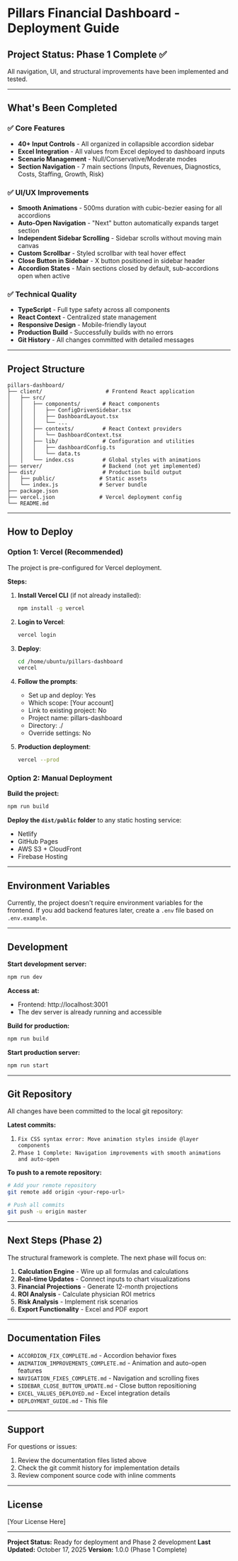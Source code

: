# Pillars Financial Dashboard - Deployment Guide

## Project Status: Phase 1 Complete ✅

All navigation, UI, and structural improvements have been implemented and tested.

---

## What's Been Completed

### ✅ Core Features
- **40+ Input Controls** - All organized in collapsible accordion sidebar
- **Excel Integration** - All values from Excel deployed to dashboard inputs
- **Scenario Management** - Null/Conservative/Moderate modes
- **Section Navigation** - 7 main sections (Inputs, Revenues, Diagnostics, Costs, Staffing, Growth, Risk)

### ✅ UI/UX Improvements
- **Smooth Animations** - 500ms duration with cubic-bezier easing for all accordions
- **Auto-Open Navigation** - "Next" button automatically expands target section
- **Independent Sidebar Scrolling** - Sidebar scrolls without moving main canvas
- **Custom Scrollbar** - Styled scrollbar with teal hover effect
- **Close Button in Sidebar** - X button positioned in sidebar header
- **Accordion States** - Main sections closed by default, sub-accordions open when active

### ✅ Technical Quality
- **TypeScript** - Full type safety across all components
- **React Context** - Centralized state management
- **Responsive Design** - Mobile-friendly layout
- **Production Build** - Successfully builds with no errors
- **Git History** - All changes committed with detailed messages

---

## Project Structure

```
pillars-dashboard/
├── client/                    # Frontend React application
│   ├── src/
│   │   ├── components/       # React components
│   │   │   ├── ConfigDrivenSidebar.tsx
│   │   │   ├── DashboardLayout.tsx
│   │   │   └── ...
│   │   ├── contexts/         # React Context providers
│   │   │   └── DashboardContext.tsx
│   │   ├── lib/              # Configuration and utilities
│   │   │   ├── dashboardConfig.ts
│   │   │   └── data.ts
│   │   └── index.css         # Global styles with animations
├── server/                   # Backend (not yet implemented)
├── dist/                     # Production build output
│   ├── public/              # Static assets
│   └── index.js             # Server bundle
├── package.json
├── vercel.json              # Vercel deployment config
└── README.md
```

---

## How to Deploy

### Option 1: Vercel (Recommended)

The project is pre-configured for Vercel deployment.

**Steps:**

1. **Install Vercel CLI** (if not already installed):
   ```bash
   npm install -g vercel
   ```

2. **Login to Vercel**:
   ```bash
   vercel login
   ```

3. **Deploy**:
   ```bash
   cd /home/ubuntu/pillars-dashboard
   vercel
   ```

4. **Follow the prompts**:
   - Set up and deploy: Yes
   - Which scope: [Your account]
   - Link to existing project: No
   - Project name: pillars-dashboard
   - Directory: ./
   - Override settings: No

5. **Production deployment**:
   ```bash
   vercel --prod
   ```

### Option 2: Manual Deployment

**Build the project:**
```bash
npm run build
```

**Deploy the `dist/public` folder** to any static hosting service:
- Netlify
- GitHub Pages
- AWS S3 + CloudFront
- Firebase Hosting

---

## Environment Variables

Currently, the project doesn't require environment variables for the frontend. If you add backend features later, create a `.env` file based on `.env.example`.

---

## Development

**Start development server:**
```bash
npm run dev
```

**Access at:**
- Frontend: http://localhost:3001
- The dev server is already running and accessible

**Build for production:**
```bash
npm run build
```

**Start production server:**
```bash
npm run start
```

---

## Git Repository

All changes have been committed to the local git repository:

**Latest commits:**
1. `Fix CSS syntax error: Move animation styles inside @layer components`
2. `Phase 1 Complete: Navigation improvements with smooth animations and auto-open`

**To push to a remote repository:**

```bash
# Add your remote repository
git remote add origin <your-repo-url>

# Push all commits
git push -u origin master
```

---

## Next Steps (Phase 2)

The structural framework is complete. The next phase will focus on:

1. **Calculation Engine** - Wire up all formulas and calculations
2. **Real-time Updates** - Connect inputs to chart visualizations
3. **Financial Projections** - Generate 12-month projections
4. **ROI Analysis** - Calculate physician ROI metrics
5. **Risk Analysis** - Implement risk scenarios
6. **Export Functionality** - Excel and PDF export

---

## Documentation Files

- `ACCORDION_FIX_COMPLETE.md` - Accordion behavior fixes
- `ANIMATION_IMPROVEMENTS_COMPLETE.md` - Animation and auto-open features
- `NAVIGATION_FIXES_COMPLETE.md` - Navigation and scrolling fixes
- `SIDEBAR_CLOSE_BUTTON_UPDATE.md` - Close button repositioning
- `EXCEL_VALUES_DEPLOYED.md` - Excel integration details
- `DEPLOYMENT_GUIDE.md` - This file

---

## Support

For questions or issues:
1. Review the documentation files listed above
2. Check the git commit history for implementation details
3. Review component source code with inline comments

---

## License

[Your License Here]

---

**Project Status:** Ready for deployment and Phase 2 development
**Last Updated:** October 17, 2025
**Version:** 1.0.0 (Phase 1 Complete)

